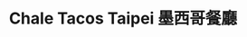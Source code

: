 ---
title: "Chale Tacos Taipei 墨西哥餐廳"
description: "Chale Tacos Taipei 墨西哥餐廳"
layout: shop
keywords:
  - 美食競賽
  - 台灣美食
  - 美食精選
datePublished: "2025-06-30"
dateModified: "2025-07-05"
city: "台北市"
district: "大安區"
address: "台北市大安區敦化南路一段190巷16號"
phone: "0909220929"
geo: "25.042533694210622, 121.54763675553635"
google_map: "https://maps.app.goo.gl/9bcBgnnj88q1Zrch7"
footinder: "https://footinder.com.tw/%e5%8f%b0%e5%8c%97%e5%b8%82%e5%a4%a7%e5%ae%89%e5%8d%80/362193/"
official: "https://www.instagram.com/chaletacos/"
award:
  - name: "500盤"
    year: "2024"
    entries:
      - dishes:
          - "牛舌Lengua taco"

---